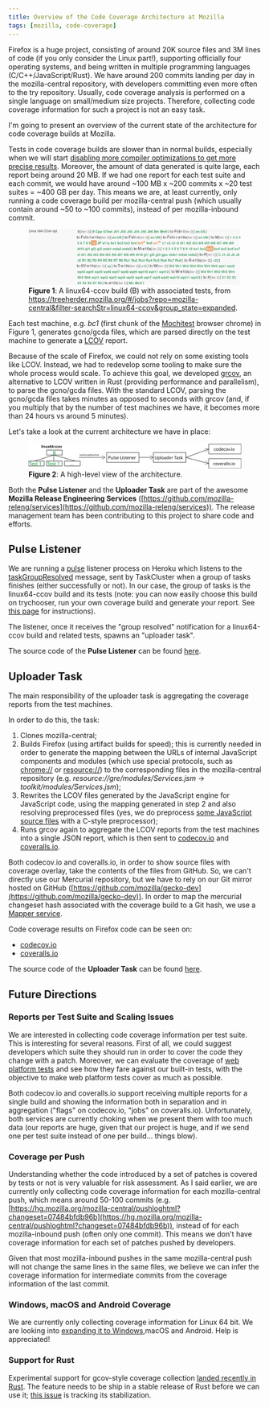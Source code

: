 ```yaml
---
title: Overview of the Code Coverage Architecture at Mozilla
tags: [mozilla, code-coverage]
---
```


Firefox is a huge project, consisting of around 20K source files and 3M lines of code (if you only consider the Linux part!), supporting officially four operating systems, and being written in multiple programming languages (C/C++/JavaScript/Rust). We have around 200 commits landing per day in the mozilla-central repository, with developers committing even more often to the try repository. Usually, code coverage analysis is performed on a single language on small/medium size projects. Therefore, collecting code coverage information for such a project is not an easy task.

I'm going to present an overview of the current state of the architecture for code coverage builds at Mozilla.

Tests in code coverage builds are slower than in normal builds, especially when we will start [disabling more compiler optimizations to get more precise results](https://bugzilla.mozilla.org/show_bug.cgi?id=1344165). Moreover, the amount of data generated is quite large, each report being around 20 MB. If we had one report for each test suite and each commit, we would have around ~100 MB x ~200 commits x ~20 test suites = ~400 GB per day.
This means we are, at least currently, only running a code coverage build per mozilla-central push (which usually contain around ~50 to ~100 commits), instead of per mozilla-inbound commit.

<figure>
  <img src="/assets/linux64-ccov.png" alt="View of linux64-ccov build and tests from Treeherder" />
  <figcaption><b>Figure 1</b>: A linux64-ccov build (B) with associated tests, from <a href="https://treeherder.mozilla.org/#/jobs?repo=mozilla-central&filter-searchStr=linux64-ccov&group_state=expanded">https://treeherder.mozilla.org/#/jobs?repo=mozilla-central&filter-searchStr=linux64-ccov&group_state=expanded</a>.</figcaption>
</figure>

Each test machine, e.g. *bc1* (first chunk of the [Mochitest](https://developer.mozilla.org/en-US/docs/Mozilla/Projects/Mochitest) browser chrome) in Figure 1, generates gcno/gcda files, which are parsed directly on the test machine to generate a [LCOV](https://github.com/linux-test-project/lcov) report.

Because of the scale of Firefox, we could not rely on some existing tools like LCOV. Instead, we had to redevelop some tooling to make sure the whole process would scale. To achieve this goal, we developed [grcov](https://github.com/marco-c/grcov), an alternative to LCOV written in Rust (providing performance and parallelism), to parse the gcno/gcda files. With the standard LCOV, parsing the gcno/gcda files takes minutes as opposed to seconds with grcov (and, if you multiply that by the number of test machines we have, it becomes more than 24 hours vs around 5 minutes).

Let's take a look at the current architecture we have in place:

<figure>
  <img src="/assets/code_coverage_overall_architecture.svg" alt="Architecture view" />
  <figcaption><b>Figure 2</b>: A high-level view of the architecture.</figcaption>
</figure>

Both the **Pulse Listener** and the **Uploader Task** are part of the awesome **Mozilla Release Engineering Services** ([https://github.com/mozilla-releng/services](https://github.com/mozilla-releng/services)). The release management team has been contributing to this project to share code and efforts.

## Pulse Listener

We are running a [pulse](https://pulseguardian.mozilla.org/) listener process on Heroku which listens to the [taskGroupResolved](https://docs.taskcluster.net/reference/platform/taskcluster-queue/references/events#taskGroupResolved) message, sent by TaskCluster when a group of tasks finishes (either successfully or not). In our case, the group of tasks is the linux64-ccov build and its tests (note: you can now easily choose this build on trychooser, run your own coverage build and generate your report. See [this page](https://developer.mozilla.org/en-US/docs/Mozilla/Testing/Measuring_Code_Coverage_on_Firefox#Generate_Code_Coverage_report_from_a_try_build_(or_any_other_treeherder_build)) for instructions).

The listener, once it receives the "group resolved" notification for a linux64-ccov build and related tests, spawns an "uploader task".

The source code of the **Pulse Listener** can be found [here](https://github.com/mozilla-releng/services/tree/master/src/shipit_pulse_listener).

## Uploader Task

The main responsibility of the uploader task is aggregating the coverage reports from the test machines.

In order to do this, the task:
1. Clones mozilla-central;
2. Builds Firefox (using artifact builds for speed); this is currently needed in order to generate the mapping between the URLs of internal JavaScript components and modules (which use special protocols, such as [chrome://](https://developer.mozilla.org/en-US/docs/Mozilla/Tech/XUL/Tutorial/The_Chrome_URL) or [resource://](http://www.iana.org/assignments/uri-schemes/prov/resource)) to the corresponding files in the mozilla-central repository (e.g. *resource://gre/modules/Services.jsm* &rarr; *toolkit/modules/Services.jsm*);
3. Rewrites the LCOV files generated by the JavaScript engine for JavaScript code, using the mapping generated in step 2 and also resolving preprocessed files (yes, we do preprocess [some JavaScript source files](https://dxr.mozilla.org/mozilla-central/search?q=regexp%3APP_COMPONENTS%7CPP_JS_MODULES&redirect=false) with a C-style preprocessor);
4. Runs grcov again to aggregate the LCOV reports from the test machines into a single JSON report, which is then sent to [codecov.io](https://codecov.io/gh/marco-c/gecko-dev) and [coveralls.io](https://coveralls.io/github/marco-c/gecko-dev).

Both codecov.io and coveralls.io, in order to show source files with coverage overlay, take the contents of the files from GitHub. So, we can't directly use our Mercurial repository, but we have to rely on our Git mirror hosted on GitHub ([https://github.com/mozilla/gecko-dev](https://github.com/mozilla/gecko-dev)). In order to map the mercurial changeset hash associated with the coverage build to a Git hash, we use a [Mapper service](https://wiki.mozilla.org/ReleaseEngineering/Applications/Mapper).

Code coverage results on Firefox code can be seen on:
- [codecov.io](https://codecov.io/gh/marco-c/gecko-dev)
- [coveralls.io](https://coveralls.io/github/marco-c/gecko-dev)

The source code of the **Uploader Task** can be found [here](https://github.com/mozilla-releng/services/tree/master/src/shipit_code_coverage).

## Future Directions
### Reports per Test Suite and Scaling Issues
We are interested in collecting code coverage information per test suite. This is interesting for several reasons. First of all, we could suggest developers which suite they should run in order to cover the code they change with a patch. Moreover, we can evaluate the coverage of [web platform tests](https://developer.mozilla.org/en-US/docs/Mozilla/QA/web-platform-tests) and see how they fare against our built-in tests, with the objective to make web platform tests cover as much as possible.

Both codecov.io and coveralls.io support receiving multiple reports for a single build and showing the information both in separation and in aggregation ("flags" on codecov.io, "jobs" on coveralls.io). Unfortunately, both services are currently choking when we present them with too much data (our reports are huge, given that our project is huge, and if we send one per test suite instead of one per build... things blow).

### Coverage per Push
Understanding whether the code introduced by a set of patches is covered by tests or not is very valuable for risk assessment. As I said earlier, we are currently only collecting code coverage information for each mozilla-central push, which means around 50-100 commits (e.g. [https://hg.mozilla.org/mozilla-central/pushloghtml?changeset=07484bfdb96b](https://hg.mozilla.org/mozilla-central/pushloghtml?changeset=07484bfdb96b)), instead of for each mozilla-inbound push (often only one commit). This means we don't have coverage information for each set of patches pushed by developers.

Given that most mozilla-inbound pushes in the same mozilla-central push will not change the same lines in the same files, we believe we can infer the coverage information for intermediate commits from the coverage information of the last commit.

### Windows, macOS and Android Coverage
We are currently only collecting coverage information for Linux 64 bit. We are looking into [expanding it to Windows](https://bugzilla.mozilla.org/show_bug.cgi?id=1381163),macOS and Android. Help is appreciated!

### Support for Rust
Experimental support for gcov-style coverage collection [landed recently in Rust](https://github.com/rust-lang/rust/pull/42433). The feature needs to be ship in a stable release of Rust before we can use it; [this issue](https://github.com/rust-lang/rust/issues/42524) is tracking its stabilization.
